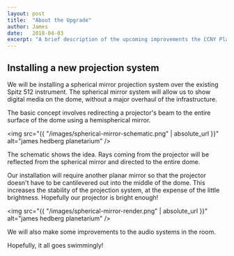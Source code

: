 ```yaml
---
layout: post
title:  "About the Upgrade"
author: James
date:   2018-04-03
excerpt: "A brief description of the upcoming improvements the CCNY Planetarium"
---
```


## Installing a new projection system

We will be installing a spherical mirror projection system over the existing Spitz 512 instrument. The spherical mirror system will allow us to show digital media on the dome, without a major overhaul of the infrastructure.

The basic concept involves redirecting a projector's beam to the entire surface of the dome using a hemispherical mirror.

<span class="image left"><img src="{{ "/images/spherical-mirror-schematic.png" | absolute_url }}" alt="james hedberg planetarium" /></span>

The schematic shows the idea. Rays coming from the projector will be reflected from the spherical mirror and directed to the entire dome.

Our installation will require another planar mirror so that the projector doesn't have to be cantilevered out into the middle of the dome. This increases the stability of the projection system, at the expense of the little brightness. Hopefully our projector is bright enough!

<span class="image fit"><img src="{{ "/images/spherical-mirror-render.png" | absolute_url }}" alt="james hedberg planetarium" /></span>





We will also make some improvements to the audio systems in the room.

Hopefully, it all goes swimmingly!
